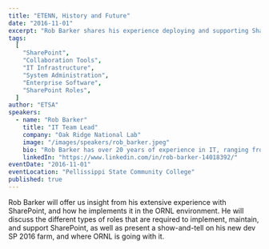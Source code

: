 ```yaml
---
title: "ETENN, History and Future"
date: "2016-11-01"
excerpt: "Rob Barker shares his experience deploying and supporting SharePoint at ORNL, including a look at roles, responsibilities, and a live SP 2016 dev farm demo."
tags:
  [
    "SharePoint",
    "Collaboration Tools",
    "IT Infrastructure",
    "System Administration",
    "Enterprise Software",
    "SharePoint Roles",
  ]
author: "ETSA"
speakers:
  - name: "Rob Barker"
    title: "IT Team Lead"
    company: "Oak Ridge National Lab"
    image: "/images/speakers/rob_barker.jpeg"
    bio: "Rob Barker has over 20 years of experience in IT, ranging from Lotus Notes Development to a whole slew of Microsoft products, including Active Directory, Exchange, and SharePoint. He is currently SharePoint & Web Team Lead at Oak Ridge National Laboratory."
    linkedIn: "https://www.linkedin.com/in/rob-barker-14018392/"
eventDate: "2016-11-01"
eventLocation: "Pellissippi State Community College"
published: true
---
```


Rob Barker will offer us insight from his extensive experience with SharePoint, and how he implements it in the ORNL environment. He will discuss the different types of roles that are required to implement, maintain, and support SharePoint, as well as present a show-and-tell on his new dev SP 2016 farm, and where ORNL is going with it.
